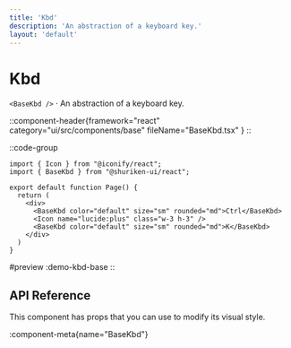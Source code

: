 ```yaml
---
title: 'Kbd'
description: 'An abstraction of a keyboard key.'
layout: 'default'
---
```


# Kbd

`<BaseKbd />` · An abstraction of a keyboard key.

::component-header{framework="react" category="ui/src/components/base" fileName="BaseKbd.tsx" }
::

::code-group

```tsx [DemoKbdBase.tsx]
import { Icon } from "@iconify/react";
import { BaseKbd } from "@shuriken-ui/react";

export default function Page() {
  return (
    <div>
      <BaseKbd color="default" size="sm" rounded="md">Ctrl</BaseKbd>
      <Icon name="lucide:plus" class="w-3 h-3" />
      <BaseKbd color="default" size="sm" rounded="md">K</BaseKbd>
    </div>
  )
}
```

#preview
:demo-kbd-base
::

## API Reference

This component has props that you can use to modify its visual style.

:component-meta{name="BaseKbd"}
